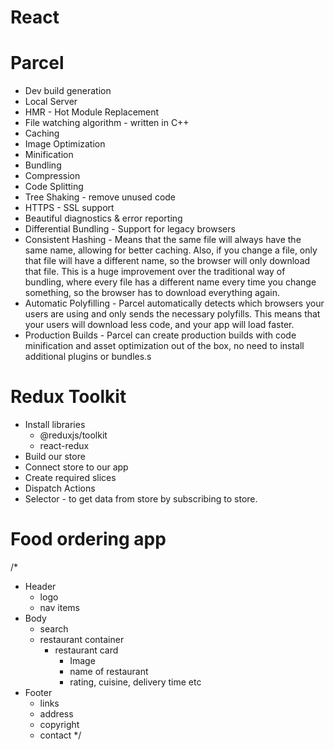 # React


# Parcel
- Dev build generation
- Local Server
- HMR - Hot Module Replacement 
- File watching algorithm - written in C++
- Caching
- Image Optimization
- Minification
- Bundling
- Compression
- Code Splitting
- Tree Shaking - remove unused code
- HTTPS - SSL support
- Beautiful diagnostics & error reporting
- Differential Bundling - Support for legacy browsers 
- Consistent Hashing - Means that the same file will always have the same name, allowing for better caching. Also, if you change a file, only that file will have a different name, so the browser will only download that file. This is a huge improvement over the traditional way of bundling, where every file has a different name every time you change something, so the browser has to download everything again.
- Automatic Polyfilling - Parcel automatically detects which browsers your users are using and only sends the necessary polyfills. This means that your users will download less code, and your app will load faster.
- Production Builds - Parcel can create production builds with code minification and asset optimization out of the box, no need to install additional plugins or bundles.s


# Redux Toolkit
- Install libraries
  - @reduxjs/toolkit
  - react-redux
- Build our store
- Connect store to our app
- Create required slices
- Dispatch Actions
- Selector - to get data from store by subscribing to store.



# Food ordering app
/* 
  * Header
    - logo
    - nav items
  * Body
    - search
    - restaurant container
      - restaurant card
        - Image
        - name of restaurant
        - rating, cuisine, delivery time etc 
  * Footer
    - links
    - address
    - copyright
    - contact
*/